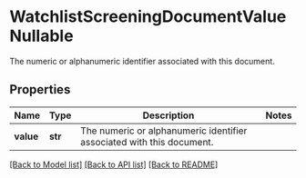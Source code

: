 # WatchlistScreeningDocumentValueNullable

The numeric or alphanumeric identifier associated with this document.

## Properties
Name | Type | Description | Notes
------------ | ------------- | ------------- | -------------
**value** | **str** | The numeric or alphanumeric identifier associated with this document. | 

[[Back to Model list]](../README.md#documentation-for-models) [[Back to API list]](../README.md#documentation-for-api-endpoints) [[Back to README]](../README.md)


